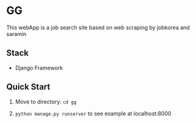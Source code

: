 # GG

This webApp is a job search site based on web scraping by jobkorea and saramin

## Stack

* Django Framework

## Quick Start
1. Move to directory: ```cd gg```


2. ```python manage.py runserver``` to see example at localhost:8000
